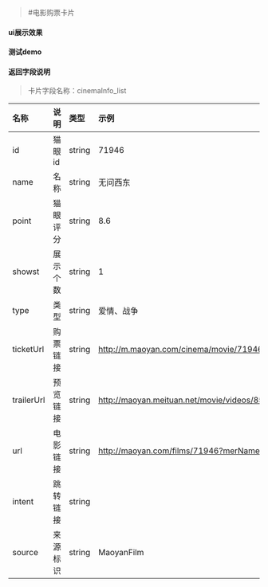 >#电影购票卡片

#### ui展示效果
#### 测试demo
#### 返回字段说明
>卡片字段名称：cinemaInfo_list

|名称|说明|类型|示例|
|:---|:---|:----|:---|
|id|  猫眼id| string |  71946|
|name| 名称 | string | 无问西东 |
|point| 猫眼评分 |  string| 8.6 |
|showst| 展示个数|  string | 1 |
|type| 类型|string | 爱情、战争|
|ticketUrl|购票链接 |string | http://m.maoyan.com/cinema/movie/71946|
|trailerUrl|预览链接 |string |http://maoyan.meituan.net/movie/videos/854x480a5a5aa819b504a80a9c84d2b03814feb.mp4 |
|url| 电影链接|string |http://maoyan.com/films/71946?merName=chuizi&merCode=1000034&_v_=yes|
|intent|跳转链接 |string | |
|source| 来源标识| string| MaoyanFilm|

